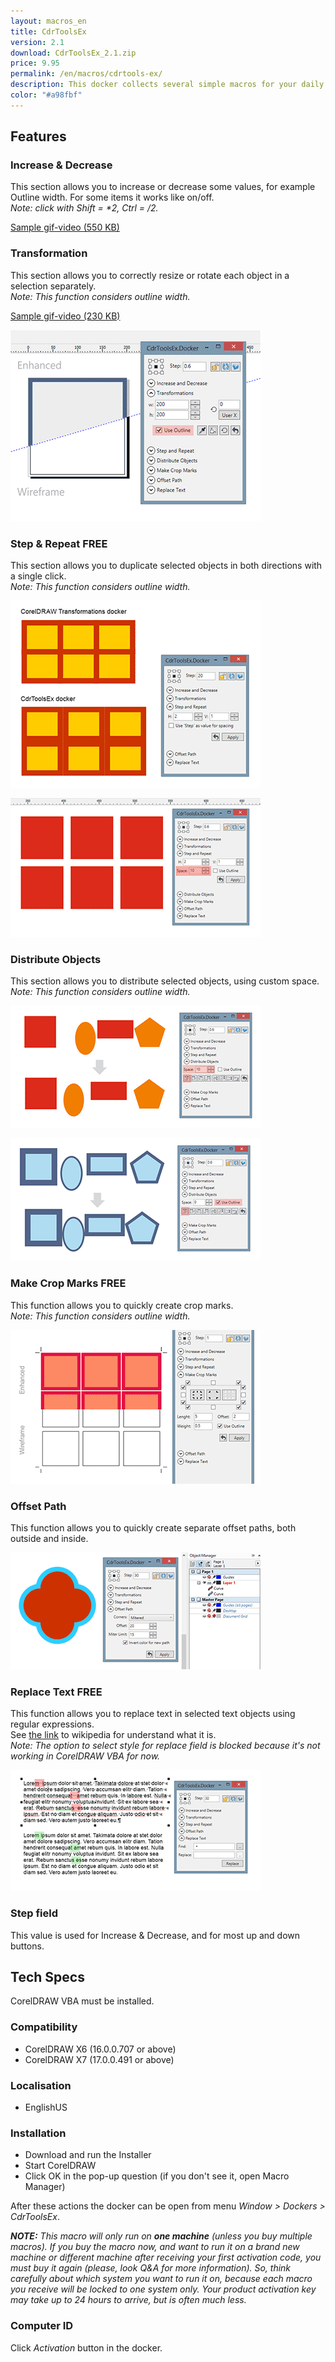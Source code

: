 ```yaml
---
layout: macros_en
title: CdrToolsEx
version: 2.1
download: CdrToolsEx_2.1.zip
price: 9.95
permalink: /en/macros/cdrtools-ex/
description: This docker collects several simple macros for your daily work in CorelDRAW. Several of the macros are free, others have a trial mode and will need to be purchased after the trial period has expired.
color: "#a98fbf"
---
```


## Features

### Increase & Decrease

This section allows you to increase or decrease some values, for example Outline width. For some items it works like on/off.   
_Note: click with Shift = *2, Ctrl = /2._

[Sample gif-video (550 KB)](/assets/macros/cdrtoolsex/Sample01.gif)

### Transformation

This section allows you to correctly resize or rotate each object in a selection separately.   
_Note: This function considers outline width._

[Sample gif-video (230 KB)](/assets/macros/cdrtoolsex/Sample02.gif)

![CdrToolsEx](/assets/macros/cdrtoolsex/Sample10.png)

### Step & Repeat <span class="free">FREE</span>

This section allows you to duplicate selected objects in both directions with a single click.   
_Note: This function considers outline width._

![CdrToolsEx](/assets/macros/cdrtoolsex/Sample03.png)

![CdrToolsEx](/assets/macros/cdrtoolsex/Sample04.png)

### Distribute Objects

This section allows you to distribute selected objects, using custom space.   
_Note: This function considers outline width._

![CdrToolsEx](/assets/macros/cdrtoolsex/Sample08.png)

![CdrToolsEx](/assets/macros/cdrtoolsex/Sample09.png)

### Make Crop Marks <span class="free">FREE</span>

This function allows you to quickly create crop marks.   
_Note: This function considers outline width._

![CdrToolsEx](/assets/macros/cdrtoolsex/Sample07.png)

### Offset Path

This function allows you to quickly create separate offset paths, both outside and inside.

![CdrToolsEx](/assets/macros/cdrtoolsex/Sample05.png)

### Replace Text <span class="free">FREE</span>

This function allows you to replace text in selected text objects using regular expressions.   
See [the link](http://en.wikipedia.org/wiki/Regular_expression) to wikipedia for understand what it is.   
_Note: The option to select style for replace field is blocked because it's not working in CorelDRAW VBA for now._

![CdrToolsEx](/assets/macros/cdrtoolsex/Sample06.png)

### Step field

This value is used for Increase & Decrease, and for most up and down buttons.

## Tech Specs

CorelDRAW VBA must be installed.

### Compatibility

* CorelDRAW X6 (16.0.0.707 or above)
* CorelDRAW X7 (17.0.0.491 or above)

### Localisation

* EnglishUS

### Installation

* Download and run the Installer
* Start CorelDRAW
* Click OK in the pop-up question (if you don't see it, open Macro Manager)

After these actions the docker can be open from menu _Window > Dockers > CdrToolsEx_.

_**NOTE:** This macro will only run on **one machine** (unless you buy multiple macros). If you buy the macro now, and want to run it on a brand new machine or different machine after receiving your first activation code, you must buy it again (please, look Q&A for more information). So, think carefully about which system you want to run it on, because each macro you receive will be locked to one system only. Your product activation key may take up to 24 hours to arrive, but is often much less._

### Computer ID

Click _Activation_ button in the docker.

